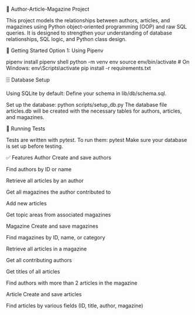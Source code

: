 📰 Author-Article-Magazine Project

This project models the relationships between authors, articles, and magazines using Python object-oriented programming (OOP) and raw SQL queries. It is designed to strengthen your understanding of database relationships, SQL logic, and Python class design.

🚀 Getting Started
Option 1: Using Pipenv

pipenv install
pipenv shell
python -m venv env
source env/bin/activate  # On Windows: env\Scripts\activate
pip install -r requirements.txt

🗄️ Database Setup

Using SQLite by default:
Define your schema in lib/db/schema.sql.

Set up the database:
python scripts/setup_db.py
The database file articles.db will be created with the necessary tables for authors, articles, and magazines.

🧪 Running Tests

Tests are written with pytest. To run them:
pytest
Make sure your database is set up before testing.

✅ Features
Author Create and save authors

Find authors by ID or name

Retrieve all articles by an author

Get all magazines the author contributed to

Add new articles

Get topic areas from associated magazines

Magazine
Create and save magazines

Find magazines by ID, name, or category

Retrieve all articles in a magazine

Get all contributing authors

Get titles of all articles

Find authors with more than 2 articles in the magazine

Article
Create and save articles

Find articles by various fields (ID, title, author, magazine)

